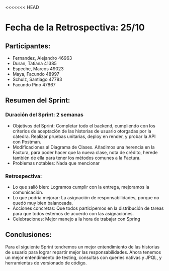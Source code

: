 <<<<<<< HEAD
# Fecha de la Retrospectiva: 25/10
## Participantes:
* Fernandez, Alejandro 46963 
* Duran, Tatiana 41385 
* Espeche, Marcos 49023 
* Maya, Facundo 48997 
* Schulz, Santiago 47783
* Facundo Pino 47867

## Resumen del Sprint:
### Duración del Sprint: 2 semanas
* Objetivos del Sprint: Completar todo el backend, cumpliendo con los criterios de aceptación de las historias de usuario otorgadas por la cátedra. Realizar pruebas unitarias, deploy en render, y probar la API con Postman. 
* Modificaciones al Diagrama de Clases. Añadimos una herencia en la Factura, para poder hacer que la nueva clase, nota de crédito, herede también de ella para tener los métodos comunes a la Factura.
* Problemas notables: Nada que mencionar

### Retrospectiva:
* Lo que salió bien: Logramos cumplir con la entrega, mejoramos la comunicación.
* Lo que podría mejorar: La asignación de responsabilidades, porque no quedó muy bien balanceada.
* Acciones concretas: Que todos participemos en la distribución de tareas para que todos estemos de acuerdo con las asignaciones.
* Celebraciones: Mejor manejo a la hora de trabajar con Spring

## Conclusiones:
Para el siguiente Sprint tendremos un mejor entendimiento de las historias de usuario para lograr repartir mejor las responsabilidades. 
Ahora tenemos un mejor entendimiento de testing, consultas con queries nativas y JPQL, y herramientas de versionado de código.

